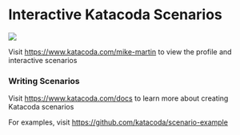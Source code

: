 # Interactive Katacoda Scenarios

[![](http://shields.katacoda.com/katacoda/mike-martin/count.svg)](https://www.katacoda.com/mike-martin "Get your profile on Katacoda.com")

Visit https://www.katacoda.com/mike-martin to view the profile and interactive scenarios

### Writing Scenarios
Visit https://www.katacoda.com/docs to learn more about creating Katacoda scenarios

For examples, visit https://github.com/katacoda/scenario-example
